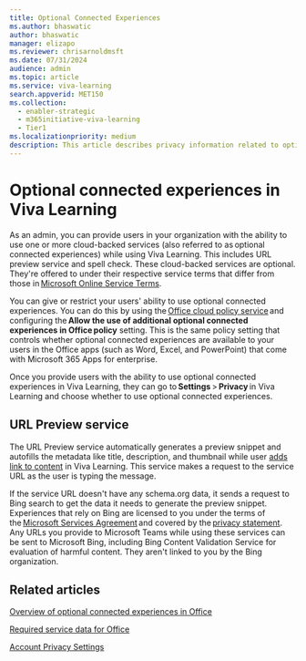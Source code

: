 ```yaml
---
title: Optional Connected Experiences 
ms.author: bhaswatic
author: bhaswatic
manager: elizapo
ms.reviewer: chrisarnoldmsft
ms.date: 07/31/2024
audience: admin
ms.topic: article
ms.service: viva-learning
search.appverid: MET150
ms.collection:
  - enabler-strategic
  - m365initiative-viva-learning
  - Tier1
ms.localizationpriority: medium
description: This article describes privacy information related to optional connection experiences in Viva Learning
---
```


# Optional connected experiences in Viva Learning


As an admin, you can provide users in your organization with the ability to use one or more cloud-backed services (also referred to as optional connected experiences) while using Viva Learning. 
This includes URL preview service and spell check. These cloud-backed services are optional. They're offered to under their respective service terms that differ from those in [Microsoft Online Service Terms](https://microsoft.com/licensing/docs/view/Licensing-Use-Rights).


 You can give or restrict your users' ability to use optional connected experiences. You can do this by using the [Office cloud policy service](/microsoft-365-apps/admin-center/overview-cloud-policy) and configuring the **Allow the use of additional optional connected experiences in Office policy** setting. This is the same policy setting that controls whether optional connected experiences are available to your users in the Office apps (such as Word, Excel, and PowerPoint) that come with Microsoft 365 Apps for enterprise. 

Once you provide users with the ability to use optional connected experiences in Viva Learning, they can go to **Settings** > **Privacy** in Viva Learning and choose whether to use optional connected experiences. 

## URL Preview service 

The URL Preview service automatically generates a preview snippet and autofills the metadata like title, description, and thumbnail while user [adds link to content](learning-path-add-link.md) in Viva Learning. This service makes a request to the service URL as the user is typing the message. 

If the service URL doesn't have any schema.org data, it sends a request to Bing search to get the data it needs to generate the preview snippet. Experiences that rely on Bing are licensed to you under the terms of the [Microsoft Services Agreement](microsoft.com/servicesagreement) and covered by the [privacy statement](privacy.microsoft.com/privacystatement). Any URLs you provide to Microsoft Teams while using these services can be sent to Microsoft Bing, including Bing Content Validation Service for evaluation of harmful content. They aren't linked to you by the Bing organization. 

## Related articles 

[Overview of optional connected experiences in Office](/microsoft-365-apps/privacy/optional-connected-experiences)

[Required service data for Office](/microsoft-365-apps/privacy/required-service-data)

[Account Privacy Settings](https://support.microsoft.com/office/access-your-account-privacy-settings-3e7bc183-bf52-4fd0-8e6b-78978f7f121b)

